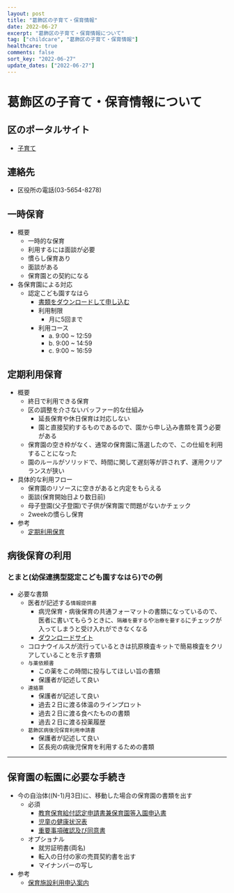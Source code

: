 ```yaml
---
layout: post
title: "葛飾区の子育て・保育情報"
date: 2022-06-27
excerpt: "葛飾区の子育て・保育情報について"
tag: ["childcare", "葛飾区の子育て・保育情報"]
healthcare: true
comments: false
sort_key: "2022-06-27"
update_dates: ["2022-06-27"]
---
```


# 葛飾区の子育て・保育情報について

## 区のポータルサイト
 - [子育て](https://www.city.katsushika.lg.jp/kurashi/1000056/index.html)

## 連絡先
 - 区役所の電話(03-5654-8278)

## 一時保育
 - 概要
   - 一時的な保育
   - 利用するには面談が必要
   - 慣らし保育あり
   - 面談がある
   - 保育園との契約になる
 - 各保育園による対応
   - 認定こども園すなはら 
     - [書類をダウンロードして申し込む](https://www.sunahara.ed.jp/sunahara_ichiji.html)
     - 利用制限
       - 月に5回まで
     - 利用コース
       - a. 9:00 ~ 12:59
       - b. 9:00 ~ 14:59
       - c. 9:00 ~ 16:59

## 定期利用保育
 - 概要
   - 終日で利用できる保育
   - 区の調整を介さないバッファー的な仕組み
     - 延長保育や休日保育は対応しない
     - 園と直接契約するものであるので、園から申し込み書類を貰う必要がある
   - 保育園の空き枠がなく、通常の保育園に落選したので、この仕組を利用することになった
   - 園のルールがソリッドで、時間に関して遅刻等が許されず、運用クリアランスが狭い
 - 具体的な利用フロー
   - 保育園のリソースに空きがあると内定をもらえる
   - 面談(保育開始日より数日前)
   - 母子登園(父子登園)で子供が保育園で問題がないかチェック
   - 2weekの慣らし保育
 - 参考
   - [定期利用保育](https://www.city.katsushika.lg.jp/kurashi/1000056/1002333/1002389.html)

## 病後保育の利用

### とまと(幼保連携型認定こども園すなはら)での例
 - 必要な書類
   - 医者が記述する`情報提供書`
     - 病児保育・病後保育の共通フォーマットの書類になっているので、医者に書いてもらうときに、`隔離を要する`や`治療を要する`にチェックが入ってしまうと受け入れができなくなる
     - [ダウンロードサイト](https://www.city.katsushika.lg.jp/1000014/1007359/1007380/1007588.html)
   - コロナウイルスが流行っているときは抗原検査キットで簡易検査をクリアしていることを示す書類
   - `与薬依頼書`
     - この薬をこの時間に投与してほしい旨の書類
     - 保護者が記述して良い
   - `連絡票`
     - 保護者が記述して良い
     - 過去２日に渡る体温のラインプロット
     - 過去２日に渡る食べたものの書類
     - 過去２日に渡る投薬履歴
   - `葛飾区病後児保育利用申請書`
     - 保護者が記述して良い
     - 区長宛の病後児保育を利用するための書類

---

## 保育園の転園に必要な手続き
 - 今の自治体((N-1)月3日)に、移動した場合の保育園の書類を出す
   - 必須
     - [教育保育給付認定申請書兼保育園等入園申込書](https://www.city.katsushika.lg.jp/_res/projects/default_project/_page_/001/026/929/5041.pdf)
     - [児童の健康状況表](https://www.city.katsushika.lg.jp/_res/projects/default_project/_page_/001/024/609/0303.pdf)
     - [重要事項確認及び同意書](https://www.city.katsushika.lg.jp/_res/projects/default_project/_page_/001/024/609/114400.pdf)
   - オプショナル
     - 就労証明書(両名)
     - 転入の日付の家の売買契約書を出す
     - マイナンバーの写し
 - 参考
   - [保育施設利用申込案内](https://www.city.katsushika.lg.jp/_res/projects/default_project/_page_/001/026/926/50401.pdf)

